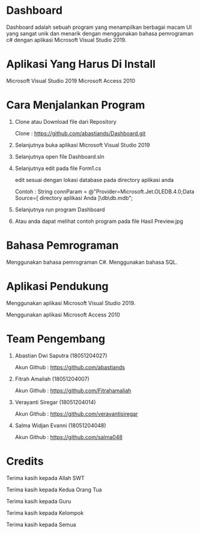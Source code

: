 # Dashboard
Dashboard adalah sebuah program yang menampilkan berbagai macam UI yang sangat unik dan menarik dengan menggunakan bahasa pemrograman c# dengan aplikasi Microsoft Visual Studio 2019.

# Aplikasi Yang Harus Di Install
Microsoft Visual Studio 2019
Microsoft Access 2010

# Cara Menjalankan Program
1. Clone atau Download file dari Repository

   Clone : https://github.com/abastiands/Dashboard.git

2. Selanjutnya buka aplikasi Microsoft Visual Studio 2019

3. Selanjutnya open file Dashboard.sln

4. Selanjutnya edit pada file Form1.cs

   edit sesuai dengan lokasi database pada directory aplikasi anda
   
   Contoh :  String connParam = @"Provider=Microsoft.Jet.OLEDB.4.0;Data Source=[ directory aplikasi Anda ]\db\db.mdb";

5. Selanjutnya run program Dashboard

6. Atau anda dapat melihat contoh program pada file Hasil Preview.jpg

# Bahasa Pemrograman
Menggunakan bahasa pemrograman C#.
Menggunakan bahasa SQL.

# Aplikasi Pendukung
Menggunakan aplikasi Microsoft Visual Studio 2019.

Menggunakan aplikasi Microsoft Access 2010

# Team Pengembang

1. Abastian Dwi Saputra (18051204027)

   Akun Github : https://github.com/abastiands

2. Fitrah Amaliah (18051204007)

   Akun Github : https://github.com/Fitrahamaliah

3. Verayanti Siregar (18051204014)

   Akun Github : https://github.com/verayantisiregar

4. Salma Widjan Evanni (18051204048)

   Akun Github : https://github.com/salma048

# Credits
Terima kasih kepada Allah SWT

Terima kasih kepada Kedua Orang Tua

Terima kasih kepada Guru

Terima kasih kepada Kelompok

Terima kasih kepada Semua
